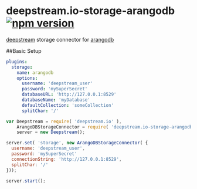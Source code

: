 # deepstream.io-storage-arangodb [![npm version](https://badge.fury.io/js/deepstream.io-storage-arangodb.svg)](http://badge.fury.io/js/deepstream.io-storage-arangodb)

[deepstream](http://deepstream.io) storage connector for [arangodb](https://www.arangodb.com/)


##Basic Setup
```yaml
plugins:
  storage:
    name: arangodb
    options:
      username: 'deepstream_user'
      password: 'mySuperSecret'
      databaseURL: 'http://127.0.0.1:8529'
      databaseName: 'myDatabase'
      defaultCollection: 'someCollection'
      splitChar: '/'
```

```javascript
var Deepstream = require( 'deepstream.io' ),
    ArangoDBStorageConnector = require( 'deepstream.io-storage-arangodb' ),
    server = new Deepstream();

server.set( 'storage', new ArangoDBStorageConnector( {
  username: 'deepstream_user',
  password: 'mySuperSecret'
  connectionString: 'http://127.0.0.1:8529',
  splitChar: '/'
}));

server.start();
```